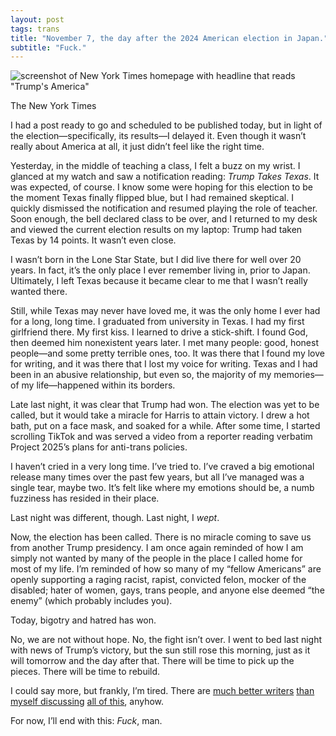 ```yaml
---
layout: post
tags: trans
title: "November 7, the day after the 2024 American election in Japan."
subtitle: "Fuck."
---
```


![screenshot of New York Times homepage with headline that reads "Trump's America"]({{site.baseurl}}/assets/images/loose/trumpElect.jpg)
<div class="caption">The New York Times</div>

I had a post ready to go and scheduled to be published today, but in light of the election—specifically, its results—I delayed it. Even though it wasn’t really about America at all, it just didn’t feel like the right time.

Yesterday, in the middle of teaching a class, I felt a buzz on my wrist. I glanced at my watch and saw a notification reading: _Trump Takes Texas_. It was expected, of course. I know some were hoping for this election to be the moment Texas finally flipped blue, but I had remained skeptical. I quickly dismissed the notification and resumed playing the role of teacher. Soon enough, the bell declared class to be over, and I returned to my desk and viewed the current election results on my laptop: Trump had taken Texas by 14 points. It wasn’t even close.

I wasn’t born in the Lone Star State, but I did live there for well over 20 years. In fact, it’s the only place I ever remember living in, prior to Japan. Ultimately, I left Texas because it became clear to me that I wasn’t really wanted there.

Still, while Texas may never have loved me, it was the only home I ever had for a long, long time. I graduated from university in Texas. I had my first girlfriend there. My first kiss. I learned to drive a stick-shift. I found God, then deemed him nonexistent years later. I met many people: good, honest people—and some pretty terrible ones, too. It was there that I found my love for writing, and it was there that I lost my voice for writing. Texas and I had been in an abusive relationship, but even so, the majority of my memories—of my life—happened within its borders.

Late last night, it was clear that Trump had won. The election was yet to be called, but it would take a miracle for Harris to attain victory. I drew a hot bath, put on a face mask, and soaked for a while. After some time, I started scrolling TikTok and was served a video from a reporter reading verbatim Project 2025’s plans for anti-trans policies.

I haven’t cried in a very long time. I’ve tried to. I’ve craved a big emotional release many times over the past few years, but all I’ve managed was a single tear, maybe two. It’s felt like where my emotions should be, a numb fuzziness has resided in their place.

Last night was different, though. Last night, I _wept_.

Now, the election has been called. There is no miracle coming to save us from another Trump presidency. I am once again reminded of how I am simply not wanted by many of the people in the place I called home for most of my life. I’m reminded of how so many of my “fellow Americans” are openly supporting a raging racist, rapist, convicted felon, mocker of the disabled; hater of women, gays, trans people, and anyone else deemed “the enemy” (which probably includes you).

Today, bigotry and hatred has won.

No, we are not without hope. No, the fight isn’t over. I went to bed last night with news of Trump’s victory, but the sun still rose this morning, just as it will tomorrow and the day after that. There will be time to pick up the pieces. There will be time to rebuild.

I could say more, but frankly, I’m tired. There are [much better writers](https://autisticang38.substack.com/p/autistic-awake-and-unafraid) [than myself discussing](https://www.jphilll.com/p/now-we-fight-for-the-future) [all of this](https://www.webworm.co/p/this-time-america-knew-what-it-was), anyhow.

For now, I’ll end with this: _Fuck_, man.
